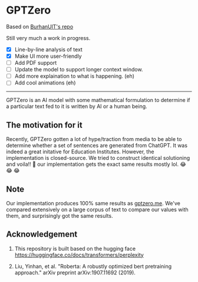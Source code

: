 # GPTZero

Based on [BurhanUlT's repo](https://github.com/BurhanUlTayyab/GPTZero)

Still very much a work in progress.

- [x] Line-by-line analysis of text
- [x] Make UI more user-friendly
- [ ] Add PDF support
- [ ] Update the model to support longer context window.
- [ ] Add more explaination to what is happening. (eh)
- [ ] Add cool animations (eh)

---

GPTZero is an AI model with some mathematical formulation to determine if a particular text fed to it is written by AI or a human being.

## The motivation for it

Recently, GPTZero gotten a lot of hype/traction from media to be able to determine whether a set of sentences are generated from ChatGPT. It was indeed a great initative for Education Institutes. However, the implementation is closed-source. We tried to construct identical solutioning and voila!! :tada: our implementation gets the exact same results mostly lol. :joy: :joy: :joy:

## Note
Our implementation produces 100% same results as <a href="https://gptzero.me">gptzero.me</a>. We've compared extensively on a large corpus of text to compare our values with them, and surprisingly got the same results.

## Acknowledgement
1. This repository is built based on the hugging face
https://huggingface.co/docs/transformers/perplexity

2. Liu, Yinhan, et al. "Roberta: A robustly optimized bert pretraining approach." arXiv preprint arXiv:1907.11692 (2019).
